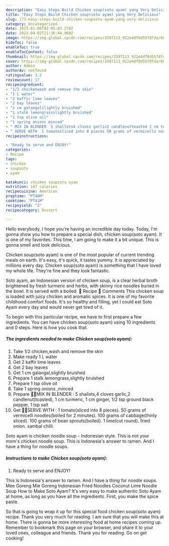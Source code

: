 ```yaml
---
description: "Easy Steps Build Chicken soup(soto ayam) yang Very Delicious"
title: "Easy Steps Build Chicken soup(soto ayam) yang Very Delicious"
slug: 173-easy-steps-build-chicken-soupsoto-ayam-yang-very-delicious
category: Uncategorized
date: 2023-01-06T02:05:03.278Z
date: 2023-04-02T21:36:44.960Z
image: https://img-global.cpcdn.com/recipes/2597113_922e4df8d55f8fda/680x482cq70/chicken-soupsoto-ayam-recipe-main-photo.jpg
hideToc: false
enableToc: true
enableTocContent: false
thumbnail: https://img-global.cpcdn.com/recipes/2597113_922e4df8d55f8fda/680x482cq70/chicken-soupsoto-ayam-recipe-main-photo.jpg
cover: https://img-global.cpcdn.com/recipes/2597113_922e4df8d55f8fda/680x482cq70/chicken-soupsoto-ayam-recipe-main-photo.jpg
author: Admin
authorAv: notfound
ratingvalue: 3.2
reviewcount: 17
recipeingredient:
- "1/2 chickenwash and remove the skin"
- "1 L water"
- "2 kaffir lime leaves"
- "2 bay leaves"
- "1 cm galangalslightly bruished"
- "1 stalk lemongrassslightly bruished"
- "1 tsp olive oil"
- "1 spring onions minced"
- " MIX IN BLENDER  5 shallots4 cloves garlic2 candlenuttoasted 1 cm turmeric 1 cm ginger 12 tsp ground black pepper 1 tsp salt"
- " SERVE WITH  1 tomatosliced into 8 pieces 50 grams of vermicelli noodlesboiled for 2 minutes 100 grams of cabbagethinly sliced 100 grams of bean sproutsboiled 1 limecut round fried onion sambal chilli"
recipeinstructions:

- "Ready to serve and ENJOY!"
categories:
- Recipe
tags:
- chicken
- soupsoto
- ayam

katakunci: chicken soupsoto ayam 
nutrition: 147 calories
recipecuisine: American
preptime: "PT40M"
cooktime: "PT41M"
recipeyield: "2"
recipecategory: Dessert

---
```



Hello everybody, I hope you're having an incredible day today. Today, I'm gonna show you how to prepare a special dish, chicken soup(soto ayam). It is one of my favorites. This time, I am going to make it a bit unique. This is gonna smell and look delicious.

Chicken soup(soto ayam) is one of the most popular of current trending meals on earth. It's easy, it's quick, it tastes yummy. It is appreciated by millions every day. Chicken soup(soto ayam) is something that I have loved my whole life. They're fine and they look fantastic.

Soto ayam, an Indonesian version of chicken soup, is a clear herbal broth brightened by fresh turmeric and herbs, with skinny rice noodles buried in the bowl. It is served with a boiled. 📖 Recipe 💬 Comments This chicken soup is loaded with juicy chicken and aromatic spices. It is one of my favorite childhood comfort foods. It&#39;s so healthy and filling, yet I could eat Soto Ayam every day and would never get tired of it.


To begin with this particular recipe, we have to first prepare a few ingredients. You can have chicken soup(soto ayam) using 10 ingredients and 0 steps. Here is how you cook that.

<!--inarticleads1-->

##### The ingredients needed to make Chicken soup(soto ayam):

1. Take 1/2 chicken,wash and remove the skin
1. Make ready 1 L water
1. Get 2 kaffir lime leaves
1. Get 2 bay leaves
1. Get 1 cm galangal,slightly bruished
1. Prepare 1 stalk lemongrass,slightly bruished
1. Prepare 1 tsp olive oil
1. Take 1 spring onions ,minced
1. Prepare  🐓🐓MIX IN BLENDER : 5 shallots,4 cloves garlic,2 candlenut(toasted), 1 cm turmeric, 1 cm ginger, 1/2 tsp ground black pepper, 1 tsp salt
1. Get  🐓🐓SERVE WITH : 1 tomato(sliced into 8 pieces). 50 grams of vermicelli noodles(boiled for 2 minutes). 100 grams of cabbage(thinly sliced). 100 grams of bean sprouts(boiled). 1 lime(cut round). fried onion. sambal chilli.


Soto ayam is chicken noodle soup - Indonesian style. This is not your mom&#39;s chicken noodle soup. This is Indonesia&#39;s answer to ramen. And I have a thing for noodle soups. 

<!--inarticleads2-->

##### Instructions to make Chicken soup(soto ayam):


1. Ready to serve and ENJOY!

This is Indonesia&#39;s answer to ramen. And I have a thing for noodle soups. Mee Goreng Mie Goreng Indonesian Fried Noodles Coconut Lime Noodle Soup How to Make Soto Ayam? It&#39;s very easy to make authentic Soto Ayam at home, as long as you have all the ingredients. First, you make the spice paste. 

So that is going to wrap it up for this special food chicken soup(soto ayam) recipe. Thank you very much for reading. I am sure that you will make this at home. There is gonna be more interesting food at home recipes coming up. Remember to bookmark this page on your browser, and share it to your loved ones, colleague and friends. Thank you for reading. Go on get cooking!
